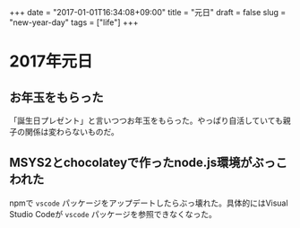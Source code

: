 +++
date = "2017-01-01T16:34:08+09:00"
title = "元日"
draft = false
slug = "new-year-day"
tags = ["life"]
+++

# 2017年元日
## お年玉をもらった
「誕生日プレゼント」と言いつつお年玉をもらった。やっぱり自活していても親子の関係は変わらないものだ。

## MSYS2とchocolateyで作ったnode.js環境がぶっこわれた
npmで `vscode` パッケージをアップデートしたらぶっ壊れた。具体的にはVisual Studio Codeが `vscode` パッケージを参照できなくなった。
